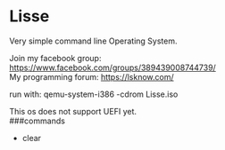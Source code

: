 # Lisse


Very simple command line Operating System.


Join my facebook group: https://www.facebook.com/groups/389439008744739/
<br/>
My programming forum: https://lsknow.com/

run with:
qemu-system-i386 -cdrom Lisse.iso

This os does not support UEFI yet.
<br>
###commands
 - clear
